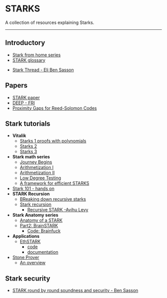 # STARKS

A collection of resources explaining Starks.

---

## Introductory

- [Stark from home series](https://www.youtube.com/playlist?list=PLcIyXLwiPilUFGw7r2uyWerOkbx4GFMXq)
- [STARK glossary](https://medium.com/starkware/starks-starkex-and-starknet-9a426680745a)
<!-- markdown-link-check-disable -->
- [Stark Thread - Eli Ben Sasson](https://twitter.com/EliBenSasson/status/1578380154476208131)

## Papers

- [STARK paper](https://eprint.iacr.org/2018/046.pdf)
- [DEEP - FRI](https://eprint.iacr.org/2019/336.pdf)
- [Proximity Gaps for Reed-Solomon Codes](https://eccc.weizmann.ac.il/report/2020/083/)

## Stark tutorials

- **Vitalik**
  - [Starks 1 proofs with polynomials](https://vitalik.eth.limo/2017/11/09/starks_part_1.html)
  - [Starks 2](https://vitalik.eth.limo/2017/11/22/starks_part_2.html)
  - [Starks 3](https://vitalik.eth.limo/2018/07/21/starks_part_3.html)
- **Stark math series**
  - [Journey Begins](https://medium.com/starkware/stark-math-the-journey-begins-51bd2b063c71)
  - [Arithmetization I](https://medium.com/starkware/arithmetization-i-15c046390862)
  - [Arithmetization II](https://medium.com/starkware/arithmetization-ii-403c3b3f4355)
  - [Low Degree Testing](https://medium.com/starkware/low-degree-testing-f7614f5172db)
  - [A framework for efficient STARKS](https://medium.com/starkware/a-framework-for-efficient-starks-19608ba06fbe)
- [Stark 101 - hands on](https://starkware.co/stark-101/)
- **STARK Recursion**
  - [BReaking down recursive starks](https://blog.oxor.io/zk-starks-part-one-4f482111b0a)
  - [Stark recursion](https://medium.com/starkware/recursive-starks-78f8dd401025)
    - [Recursive STARK -Avihu Levy](https://www.youtube.com/watch?v=hjTCIT9BGkA)
- **Stark Anatomy series**
  - [Anatomy of a STARK](https://aszepieniec.github.io/stark-anatomy/)
  - [Part2: BrainSTARK](https://aszepieniec.github.io/stark-brainfuck/index)
    - [Code: Brainfuck](https://github.com/andrewmilson/ministark/tree/main/examples/brainfuck)
- **Applications**
  - [EthSTARK](https://www.youtube.com/watch?v=rReCK7TWCJI)
    - [code](https://github.com/starkware-libs/ethSTARK)
    - [documentation](https://eprint.iacr.org/2021/582.pdf)
- [Stone Prover](https://github.com/starkware-libs/stone-prover)
  - [An overview](https://blog.lambdaclass.com/overview-of-the-stone-prover/)

## Stark security

- [STARK round by round soundness and security - Ben Sasson](https://ethresear.ch/t/stark-round-by-round-soundness-and-security-in-random-oracle-model/18096)
